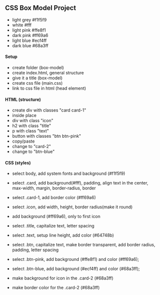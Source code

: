 ## CSS Box Model Project

- light grey #f1f5f9
- white #fff
- light pink #ffe8f1
- dark pink #ff69a6
- light blue #ecf4ff
- dark blue #68a3ff

#### Setup

- create folder (box-model)
- create index.html, general structure
- give it a title (box-model)
- create css file (main.css)
- link to css file in html (head element)

#### HTML (structure)

- create div with classes "card card-1"
- inside place
- div with class "icon"
- h2 with class "title"
- p with class "text"
- button with classes "btn btn-pink"
- copy/paste
- change to "card-2"
- change to "btn-blue"

#### CSS (styles)

- select body, add system fonts and background (#f1f5f9)
- select .card, add background(#fff), padding, align text in the center, max-width, margin, border-radius, border

- select .card-1, add border color (#ff69a6)

- select .icon, add width, height, border radius(make it round)

- add background (#ff69a6), only to first icon

- select .title, capitalize text, letter spacing

- select .text, setup line height, add color (#64748b)

- select .btn, capitalize text, make border transparent, add border radius, padding, letter spacing
- select .btn-pink, add background (#ffe8f1) and color (#ff69a6);

- select .btn-blue, add background (#ecf4ff) and color (#68a3ff);

- make background for icon in the
  .card-2 (#68a3ff)
- make border color for the .card-2 (#68a3ff)
